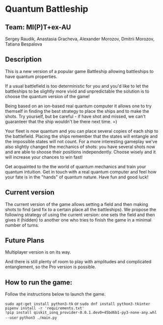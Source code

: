 # Quantum Battleship

## Team: MI(P)T+ex-AU
Sergey Raudik, Anastasia Gracheva, Alexander Morozov, Dmitrii Morozov, Tatiana Bespalova

## Description

This is a new version of a popular game Battleship allowing battleships to have quantum properties.

If a usual battlefield is too deterministic for you and you'd like to let the battleships to be slightly more vivid and unpredictable the solution is to choose the quantum version of the game! 

Being based on an ion-based real quantum computer it allows one to try themself in finding the best strategy to place the ships and to make the shots. Try yourself, but be careful - if have shot and missed, we can't guaranteer that the ship wouldn't be there next time. =)

Your fleet is now quantum and you can place several copies of each ship to the battlefield. Placing the ships remember that the states will entangle and the impossible states will not count. 
For a more interesting gameplay we've also slightly changed the mechanics of shots: you have several shots now and are able to shoose their positions independently. Choose wisely and it will increase your chances to win fast!

Get acquainted to the the world of quantum mechanics and train your quantum intuition. Get in touch with a real quantum computer and feel how your fate is in the "hands" of quantum nature. Have fun and good luck!

## Current version

The current version of the game allows setting a field and then making shots to find (and fix to a certain place all the battleships).
We propose the following strategy of using the current version: one sets the field and then gives it (hidden) to another one who tries to finish the game in a minimal number of turns.

## Future Plans
Multiplayer version is on its way. 

And there is still plenty of room to play with amplitudes and complicated entanglement, so the Pro version is possible. 



## How to run the game:

Follow the instructions below to launch the game.

`sudo apt-get install python3-tk` or `sudo dnf install python3-tkinter`  
`pipenv install -r 'requirements.txt'`  
`!pip install qiskit_ionq_provider-0.0.1.dev0+45bd6b1-py3-none-any.whl --user`
`python3 ./main.py`


